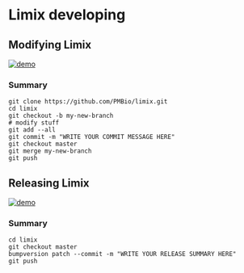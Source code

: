 Limix developing
================

## Modifying Limix

[![demo](https://asciinema.org/a/dz5tvy04ma8riviemrmg3impm.png)](https://asciinema.org/a/dz5tvy04ma8riviemrmg3impm?autoplay=1)

### Summary

```
git clone https://github.com/PMBio/limix.git
cd limix
git checkout -b my-new-branch
# modify stuff
git add --all
git commit -m "WRITE YOUR COMMIT MESSAGE HERE"
git checkout master
git merge my-new-branch
git push
```

## Releasing Limix

[![demo](https://asciinema.org/a/41878.png)](https://asciinema.org/a/41878=1)

### Summary
```
cd limix
git checkout master
bumpversion patch --commit -m "WRITE YOUR RELEASE SUMMARY HERE"
git push
```
